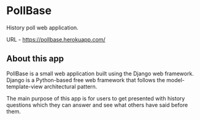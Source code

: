 # PollBase
History poll web application.

URL -  https://pollbase.herokuapp.com/

## About this app
PollBase is a small web application built using the Django web framework. Django is a Python-based free web framework that follows the model-template-view architectural pattern.

The main purpose of this app is for users to get presented with history questions which they can answer and see what others have said before them. 
